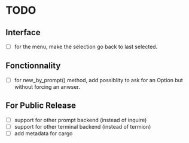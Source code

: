 # TODO

## Interface

- [ ] for the menu, make the selection go back to last selected.

## Fonctionnality

- [ ] for new_by_prompt() method, add possiblity to ask for an Option<T> but without forcing an anwser.

## For Public Release

- [ ] support for other prompt backend (instead of inquire)
- [ ] support for other terminal backend (instead of termion)
- [ ] add metadata for cargo